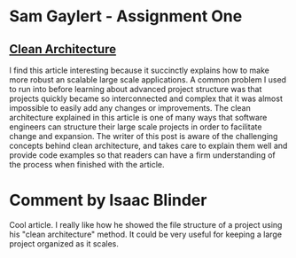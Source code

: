 # Sam Gaylert - Assignment One

## [Clean Architecture](https://medium.freecodecamp.org/a-quick-introduction-to-clean-architecture-990c014448d2)

I find this article interesting because it succinctly explains how to make more robust an scalable large scale applications. A common problem I used to run into before learning about advanced project structure was that projects quickly became so interconnected and complex that it was almost impossible to easily add any changes or improvements. The clean architecture explained in this article is one of many ways that software engineers can structure their large scale projects in order to facilitate change and expansion. The writer of this post is aware of the challenging concepts behind clean architecture, and takes care to explain them well and provide code examples so that readers can have a firm understanding of the process when finished with the article.

# Comment by Isaac Blinder

Cool article. I really like how he showed the file structure of a project using his "clean architecture" method. It could be very useful for keeping a large project organized as it scales.